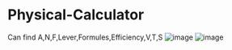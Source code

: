 # Physical-Calculator
  Can find A,N,F,Lever,Formules,Efficiency,V,T,S
  ![image](https://user-images.githubusercontent.com/55799553/118369774-20954800-b5be-11eb-956a-5663b137551b.png)
  ![image](https://user-images.githubusercontent.com/55799553/118369784-2d19a080-b5be-11eb-9afb-0c2cf797c105.png)
